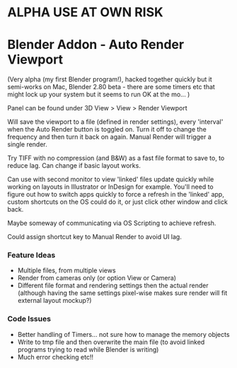 # ALPHA USE AT OWN RISK

# Blender Addon - Auto Render Viewport

(Very alpha (my first Blender program!), hacked together quickly but it semi-works on Mac, Blender 2.80 beta - there are some timers etc that might lock up your system but it seems to run OK at the mo... )

Panel can be found under 3D View > View > Render Viewport

Will save the viewport to a file (defined in render settings), every 'interval' when the Auto Render button is toggled on. Turn it off to change the frequency and then turn it back on again. Manual Render will trigger a single render.

Try TIFF with no compression (and B&W) as a fast file format to save to, to reduce lag.  Can change if basic layout works.

Can use with second monitor to view 'linked' files update quickly while working on layouts in Illustrator or InDesign for example. You'll need to figure out how to switch apps quickly to force a refresh in the 'linked' app, custom shortcuts on the OS could do it, or just click other window and click back.

Maybe someway of communicating via OS Scripting to achieve refresh.

Could assign shortcut key to Manual Render to avoid UI lag.

### Feature Ideas
- Multiple files, from multiple views
- Render from cameras only (or option View or Camera)
- Different file format and rendering settings then the actual render (although having the same settings pixel-wise makes sure render will fit external layout mockup?)

### Code Issues
- Better handling of Timers... not sure how to manage the memory objects
- Write to tmp file and then overwrite the main file (to avoid linked programs trying to read while Blender is writing)
- Much error checking etc!!
